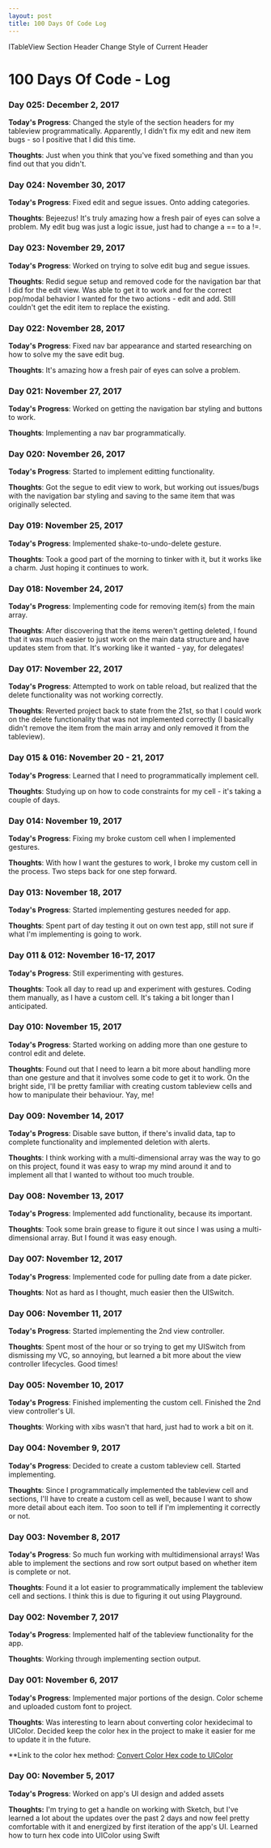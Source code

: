 ```yaml
---
layout: post
title: 100 Days Of Code Log
---
```




ITableView Section Header Change Style of Current Header


# 100 Days Of Code - Log

### Day 025: December 2, 2017

**Today's Progress**: Changed the style of the section headers for my tableview programmatically. Apparently, I didn't fix my edit and new item bugs - so I positive that I did this time. 

**Thoughts**: Just when you think that you've fixed something and than you find out that you didn't. 

### Day 024: November 30, 2017

**Today's Progress**:   Fixed edit and segue issues. Onto adding categories.

**Thoughts**: Bejeezus! It's truly amazing how a fresh pair of eyes can solve a problem.  My edit bug was just a logic issue, just had to change a == to a !=. 

### Day 023: November 29, 2017

**Today's Progress**: Worked on trying to solve edit bug and segue issues. 

**Thoughts**: Redid segue setup and removed code for the navigation bar that I did for the edit view. Was able to get it to work and for the correct pop/modal behavior I wanted for the two actions - edit and add. Still couldn't get the edit item to replace the existing. 

### Day 022: November 28, 2017

**Today's Progress**: Fixed nav bar appearance and started researching on how to solve my the save edit bug. 

**Thoughts**: It's amazing how a fresh pair of eyes can solve a problem.  

### Day 021: November 27, 2017

**Today's Progress**: Worked on getting the navigation bar styling and buttons to work. 

**Thoughts**: Implementing a nav bar programmatically. 

### Day 020: November 26, 2017

**Today's Progress**: Started to implement editting functionality. 

**Thoughts**: Got the segue to edit view to work, but working out issues/bugs with the navigation bar styling and saving to the same item that was originally selected. 

### Day 019: November 25, 2017

**Today's Progress**: Implemented shake-to-undo-delete gesture. 

**Thoughts**: Took a good part of the morning to tinker with it, but it works like a charm. Just hoping it continues to work. 

### Day 018: November 24, 2017

**Today's Progress**: Implementing code for removing item(s) from the main array.

**Thoughts**: After discovering that the items weren't getting deleted, I found that it was much easier to just work on the main data structure and have updates stem from that. It's working like it wanted - yay, for delegates!

### Day 017: November 22, 2017

**Today's Progress**: Attempted to work on table reload, but realized that the delete functionality was not working correctly. 

**Thoughts**: Reverted project back to state from the 21st, so that I could work on the delete functionality that was not implemented correctly (I basically didn't remove the item from the main array and only removed it from the tableview).  

### Day 015 & 016: November 20 - 21, 2017

**Today's Progress**: Learned that I need to programmatically implement cell. 

**Thoughts**: Studying up on how to code constraints for my cell - it's taking a couple of days.  

### Day 014: November 19, 2017

**Today's Progress**: Fixing my broke custom cell when I implemented gestures. 

**Thoughts**: With how I want the gestures to work, I broke my custom cell in the process. Two steps back for one step forward.  

### Day 013: November 18, 2017

**Today's Progress**: Started implementing gestures needed for app. 

**Thoughts**: Spent part of day testing it out on own test app, still not sure if what I'm implementing is going to work. 

### Day 011 & 012: November 16-17, 2017

**Today's Progress**: Still experimenting with gestures. 

**Thoughts**: Took all day to read up and experiment with gestures. Coding them manually, as I have a custom cell. It's taking a bit longer than I anticipated.


### Day 010: November 15, 2017

**Today's Progress**: Started working on adding more than one gesture to control edit and delete. 

**Thoughts**: Found out that I need to learn a bit more about handling more than one gesture and that it involves some code to get it to work. On the bright side, I'll be pretty familiar with creating custom tableview cells and how to manipulate their behaviour. Yay, me! 

### Day 009: November 14, 2017

**Today's Progress**: Disable save button, if there's invalid data, tap to complete functionality and implemented deletion with alerts.

**Thoughts**: I think working with a multi-dimensional array was the way to go on this project, found it was easy to wrap my mind around it and to implement all that I wanted to without too much trouble. 

### Day 008: November 13, 2017

**Today's Progress**: Implemented add functionality, because its important.

**Thoughts**: Took some brain grease to figure it out since I was using a multi-dimensional array. But I found it was easy enough.

### Day 007: November 12, 2017

**Today's Progress**: Implemented code for pulling date from a date picker.

**Thoughts**: Not as hard as I thought, much easier then the UISwitch. 

### Day 006: November 11, 2017

**Today's Progress**: Started implementing the 2nd view controller. 

**Thoughts**: Spent most of the hour or so trying to get my UISwitch from dismissing my VC, so annoying, but learned a bit more about the view controller lifecycles. Good times!

### Day 005: November 10, 2017

**Today's Progress**: Finished implementing the custom cell. Finished the 2nd view controller's UI. 

**Thoughts**: Working with xibs wasn't that hard, just had to work a bit on it.  

### Day 004: November 9, 2017

**Today's Progress**: Decided to create a custom tableview cell. Started implementing.

**Thoughts**: Since I programmatically implemented the tableview cell and sections, I'll have to create a custom cell as well, because I want to show more detail about each item. Too soon to tell if I'm implementing it correctly or not. 

### Day 003: November 8, 2017

**Today's Progress**: So much fun working with multidimensional arrays! Was able to implement the sections and row sort output based on whether item is complete or not. 

**Thoughts**: Found it a lot easier to programmatically implement the tableview cell and sections. I think this is due to figuring it out using Playground. 

### Day 002: November 7, 2017

**Today's Progress**: Implemented half of the tableview functionality for the app.

**Thoughts**: Working through implementing section output. 

### Day 001: November 6, 2017

**Today's Progress**: Implemented major portions of the design. Color scheme and uploaded custom font to project. 

**Thoughts**: Was interesting to learn about converting color hexidecimal to UIColor. Decided keep the color hex in the project to make it easier for me to update it in the future. 

**Link to the color hex method: [Convert Color Hex code to UIColor](https://github.com/shanirivers/Interesting-Code-Snippets/blob/master/ConvertHexToUIColor.swift)

### Day 00: November 5, 2017

**Today's Progress**: Worked on app's UI design and added assets 

**Thoughts:** I'm trying to get a handle on working with Sketch, but I've learned a lot about the updates over the past 2 days and now feel pretty comfortable with it and energized by first iteration of the app's UI. Learned how to turn hex code into UIColor using Swift 
